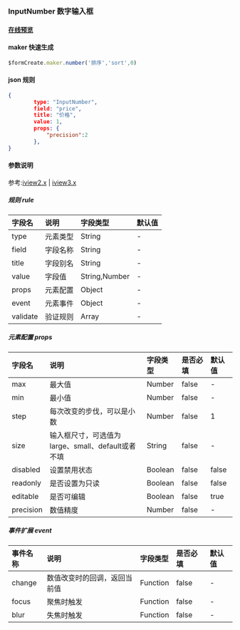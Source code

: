 ### InputNumber 数字输入框

#### [在线预览](https://jsrun.net/xehKp/edit)

#### maker 快速生成
```js
$formCreate.maker.number('排序','sort',0)
```

#### json 规则
```json
{
        type: "InputNumber",
        field: "price",
        title: "价格",
        value: 1,
        props: {
            "precision":2 
        },
}
```

#### 参数说明

参考:[iview2.x](http://v2.iviewui.com/components/input-number#API) | [iview3.x](https://www.iviewui.com/components/input-number#API)



##### 规则 rule

| 字段名 | 说明 | 字段类型 | 默认值 |
| :--- | :--- | :--- | :--- |
| type | 元素类型 | String | - |
| field | 字段名称 | String | - |
| title | 字段别名 | String | - |
| value | 字段值 | String,Number | - |
| props | 元素配置 | Object | - |
| event | 元素事件 | Object | - |
| validate | 验证规则 | Array | - |

##### 元素配置 props

| 字段名 | 说明 | 字段类型 | 是否必填 | 默认值 |
| :--- | :--- | :--- | :--- | :--- |
| max | 最大值 | Number | false | - |
| min | 最小值 | Number | false | - |
| step | 每次改变的步伐，可以是小数 | Number | false | 1 |
| size | 输入框尺寸，可选值为large、small、default或者不填 | String | false | - |
| disabled | 设置禁用状态 | Boolean | false | false |
| readonly | 是否设置为只读 | Boolean | false | false |
| editable | 是否可编辑 | Boolean | false | true |
| precision | 数值精度 | Number | false | - |

##### 事件扩展 event

| 事件名称 | 说明 | 字段类型 | 是否必填 | 默认值 |
| :--- | :--- | :--- | :--- | :--- |
| change | 数值改变时的回调，返回当前值 | Function | false | - |
| focus | 聚焦时触发 | Function | false | - |
| blur | 失焦时触发 | Function | false | - |



